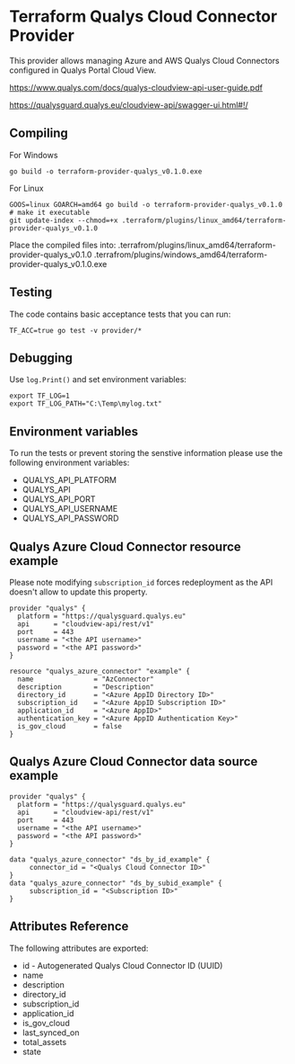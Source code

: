 
# Terraform Qualys Cloud Connector Provider

This provider allows managing Azure and AWS Qualys Cloud Connectors configured in Qualys Portal Cloud View.

https://www.qualys.com/docs/qualys-cloudview-api-user-guide.pdf

https://qualysguard.qualys.eu/cloudview-api/swagger-ui.html#!/


## Compiling

For Windows
```
go build -o terraform-provider-qualys_v0.1.0.exe
```

For Linux
```
GOOS=linux GOARCH=amd64 go build -o terraform-provider-qualys_v0.1.0
# make it executable
git update-index --chmod=+x .terraform/plugins/linux_amd64/terraform-provider-qualys_v0.1.0
```

Place the compiled files into:
.terrafrom/plugins/linux_amd64/terraform-provider-qualys_v0.1.0
.terrafrom/plugins/windows_amd64/terraform-provider-qualys_v0.1.0.exe

## Testing

The code contains basic acceptance tests that you can run:
```
TF_ACC=true go test -v provider/*
```

## Debugging
Use `log.Print()` and set environment variables:
```
export TF_LOG=1
export TF_LOG_PATH="C:\Temp\mylog.txt"
```

## Environment variables

To run the tests or prevent storing the senstive information please use the following environment variables:

- QUALYS_API_PLATFORM
- QUALYS_API
- QUALYS_API_PORT
- QUALYS_API_USERNAME
- QUALYS_API_PASSWORD

## Qualys Azure Cloud Connector resource example

Please note modifying `subscription_id` forces redeployment as the API doesn't allow to update this property.

```
provider "qualys" {
  platform = "https://qualysguard.qualys.eu"
  api      = "cloudview-api/rest/v1"
  port     = 443
  username = "<the API username>"
  password = "<the API password>"
}

resource "qualys_azure_connector" "example" {
  name               = "AzConnector"
  description        = "Description"
  directory_id       = "<Azure AppID Directory ID>"
  subscription_id    = "<Azure AppID Subscription ID>"
  application_id     = "<Azure AppID>"
  authentication_key = "<Azure AppID Authentication Key>"
  is_gov_cloud       = false
}
```

## Qualys Azure Cloud Connector data source example

```
provider "qualys" {
  platform = "https://qualysguard.qualys.eu"
  api      = "cloudview-api/rest/v1"
  port     = 443
  username = "<the API username>"
  password = "<the API password>"
}

data "qualys_azure_connector" "ds_by_id_example" {
     connector_id = "<Qualys Cloud Connector ID>"
}
data "qualys_azure_connector" "ds_by_subid_example" {
     subscription_id = "<Subscription ID>"
}
```

## Attributes Reference
The following attributes are exported:
- id - Autogenerated Qualys Cloud Connector ID (UUID)
- name
- description
- directory_id
- subscription_id
- application_id
- is_gov_cloud
- last_synced_on
- total_assets
- state
